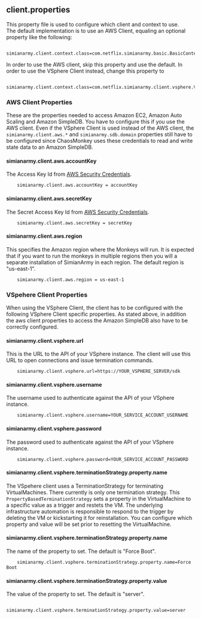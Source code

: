 ## client.properties
This property file is used to configure which client and context to use.  
The default implementation is to use an AWS Client, equaling an optional property like the following:
```
    simianarmy.client.context.class=com.netflix.simianarmy.basic.BasicContext
```
In order to use the AWS client, skip this property and use the default.
In order to use the VSphere Client instead, change this property to
```
    simianarmy.client.context.class=com.netflix.simianarmy.client.vsphere.VSphereContext
```
### AWS Client Properties
These are the properties needed to access Amazon EC2, Amazon Auto Scaling and Amazon SimpleDB. You have to configure this if you use the AWS client.
Even if the VSphere Client is used instead of the AWS client,  the ```simianarmy.client.aws.*``` and ```simianarmy.sdb.domain``` properties still have to be configured since ChaosMonkey uses these credentials to read and write state data to an Amazon SimpleDB.
 
#### simianarmy.client.aws.accountKey
The Access Key Id from [AWS Security Credentials](https://portal.aws.amazon.com/gp/aws/securityCredentials).
```
    simianarmy.client.aws.accountKey = accountKey
```
#### simianarmy.client.aws.secretKey
The Secret Access Key Id from [AWS Security Credentials](https://portal.aws.amazon.com/gp/aws/securityCredentials).
```
    simianarmy.client.aws.secretKey = secretKey
```
#### simianarmy.client.aws.region
This specifies the Amazon region where the Monkeys will run.  It is expected that if you want to run the monkeys in multiple regions then you will a separate installation of SimianArmy in each region.  The default region is "us-east-1".
```
    simianarmy.client.aws.region = us-east-1
```
### VSpehere Client Properties
When using the VSphere Client, the client has to be configured with the following VSphere Client specific properties. As stated above, in addition the aws client properties to access the Amazon SimpleDB also have to be correctly configured.

#### simianarmy.client.vsphere.url
This is the URL to the API of your VSphere instance. The client will use this URL to open connections and issue termination commands.
```
    simianarmy.client.vsphere.url=https://YOUR_VSPHERE_SERVER/sdk
```
#### simianarmy.client.vsphere.username
The username used to authenticate against the API of your VSphere instance.
```
    simianarmy.client.vsphere.username=YOUR_SERVICE_ACCOUNT_USERNAME
```
#### simianarmy.client.vsphere.password
The password used to authenticate against the API of your VSphere instance.
```
    simianarmy.client.vsphere.password=YOUR_SERVICE_ACCOUNT_PASSWORD
```
#### simianarmy.client.vsphere.terminationStrategy.property.name
The VSpehere client uses a TerminationStrategy for terminating VirtualMachines. There currently is only one termination strategy. This ```PropertyBasedTerminationStrategy``` sets a property in the VirtualMachine to a specific value as a trigger and restets the VM. The underlying infrastructure automation is responsible to respond to the trigger by deleting the VM or kickstarting it for reinstallation.
You can configure which property and value will be set prior to resetting the VirtualMachine.

#### simianarmy.client.vsphere.terminationStrategy.property.name
The name of the property to set. The default is "Force Boot".
```
    simianarmy.client.vsphere.terminationStrategy.property.name=Force Boot
```
#### simianarmy.client.vsphere.terminationStrategy.property.value
The value of the property to set. The default is "server".
```
    simianarmy.client.vsphere.terminationStrategy.property.value=server
```
